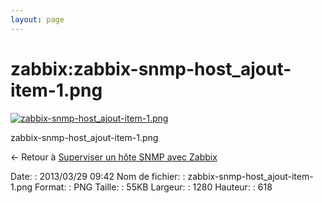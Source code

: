 ```yaml
---
layout: page
---
```


zabbix:zabbix-snmp-host\_ajout-item-1.png
=========================================

[![zabbix-snmp-host\_ajout-item-1.png](..//assets/media/zabbix/zabbix-snmp-host_ajout-item-1.png@cache=&w=900&h=434 "zabbix-snmp-host_ajout-item-1.png")](..//assets/media/zabbix/zabbix-snmp-host_ajout-item-1.png@cache= "Afficher le fichier original")

zabbix-snmp-host\_ajout-item-1.png

← Retour à [Superviser un hôte SNMP avec
Zabbix](../../zabbix/zabbix-snmp-host.html "zabbix:zabbix-snmp-host")

Date:
:   2013/03/29 09:42
Nom de fichier:
:   zabbix-snmp-host\_ajout-item-1.png
Format:
:   PNG
Taille:
:   55KB
Largeur:
:   1280
Hauteur:
:   618

